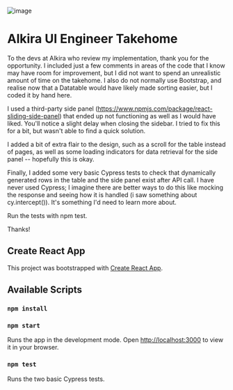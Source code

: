 ![image](https://user-images.githubusercontent.com/63132397/162613296-740da611-d5e6-452c-84b3-153020f28957.png)


# Alkira UI Engineer Takehome

To the devs at Alkira who review my implementation, thank you for the opportunity. I included just a few comments in areas of the code that I know may have room for improvement, but I did not want to spend an unrealistic amount of time on the takehome. I also do not normally use Bootstrap, and realise now that a Datatable would have likely made sorting easier, but I coded it by hand here.

I used a third-party side panel (https://www.npmjs.com/package/react-sliding-side-panel) that ended up not functioning as well as I would have liked. You'll notice a slight delay when closing the sidebar. I tried to fix this for a bit, but wasn't able to find a quick solution.

I added a bit of extra flair to the design, such as a scroll for the table instead of pages, as well as some loading indicators for data retrieval for the side panel -- hopefully this is okay.

Finally, I added some very basic Cypress tests to check that dynamically generated rows in the table and the side panel exist after API call. I have never used Cypress; I imagine there are better ways to do this like mocking the response and seeing how it is handled (i saw something about cy.intercept()). It's something I'd need to learn more about.

Run the tests with npm test.


Thanks!



## Create React App

This project was bootstrapped with [Create React App](https://github.com/facebook/create-react-app).

## Available Scripts

### `npm install`
### `npm start`

Runs the app in the development mode.
Open [http://localhost:3000](http://localhost:3000) to view it in your browser.

### `npm test`

Runs the two basic Cypress tests.

